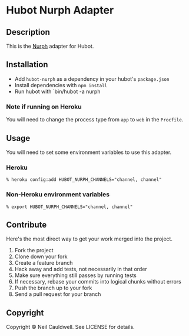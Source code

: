 # Hubot Nurph Adapter

## Description

This is the [Nurph](http://Nurph.com) adapter for Hubot.

## Installation

* Add `hubot-nurph` as a dependency in your hubot's `package.json`
* Install dependencies with `npm install`
* Run hubot with `bin/hubot -a nurph

### Note if running on Heroku

You will need to change the process type from `app` to `web` in the `Procfile`.

## Usage

You will need to set some environment variables to use this adapter.

### Heroku

    % heroku config:add HUBOT_NURPH_CHANNELS="channel, channel"

### Non-Heroku environment variables

    % export HUBOT_NURPH_CHANNELS="channel, channel"

## Contribute

Here's the most direct way to get your work merged into the project.

1. Fork the project
2. Clone down your fork
3. Create a feature branch
4. Hack away and add tests, not necessarily in that order
5. Make sure everything still passes by running tests
6. If necessary, rebase your commits into logical chunks without errors
7. Push the branch up to your fork
8. Send a pull request for your branch

## Copyright

Copyright &copy; Neil Cauldwell. See LICENSE for details.


